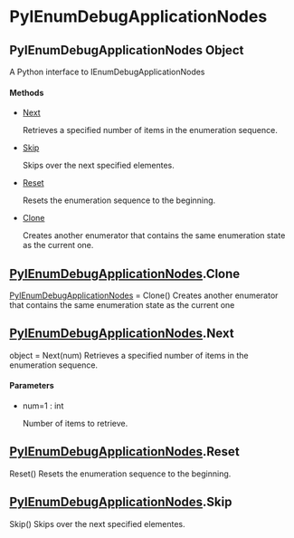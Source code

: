 # PyIEnumDebugApplicationNodes


## PyIEnumDebugApplicationNodes Object

A Python interface to IEnumDebugApplicationNodes

#### Methods

  - [Next](PyIEnumDebugApplicationNodes.md#pyienumdebugapplicationnodesnext)

    Retrieves a specified number of items in the enumeration sequence\.&nbsp;

  - [Skip](PyIEnumDebugApplicationNodes.md#pyienumdebugapplicationnodesskip)

    Skips over the next specified elementes\.&nbsp;

  - [Reset](PyIEnumDebugApplicationNodes.md#pyienumdebugapplicationnodesreset)

    Resets the enumeration sequence to the beginning\.&nbsp;

  - [Clone](PyIEnumDebugApplicationNodes.md#pyienumdebugapplicationnodesclone)

    Creates another enumerator that contains the same enumeration state as the current one\.&nbsp;


## [PyIEnumDebugApplicationNodes](PyIEnumDebugApplicationNodes.md#pyienumdebugapplicationnodes)\.Clone

[PyIEnumDebugApplicationNodes](PyIEnumDebugApplicationNodes.md#pyienumdebugapplicationnodes) = Clone\(\)
Creates another enumerator that contains the same enumeration state as the current one


## [PyIEnumDebugApplicationNodes](PyIEnumDebugApplicationNodes.md#pyienumdebugapplicationnodes)\.Next

object = Next\(num\)
Retrieves a specified number of items in the enumeration sequence\.

#### Parameters

  - num=1 : int

    Number of items to retrieve\.


## [PyIEnumDebugApplicationNodes](PyIEnumDebugApplicationNodes.md#pyienumdebugapplicationnodes)\.Reset

Reset\(\)
Resets the enumeration sequence to the beginning\.


## [PyIEnumDebugApplicationNodes](PyIEnumDebugApplicationNodes.md#pyienumdebugapplicationnodes)\.Skip

Skip\(\)
Skips over the next specified elementes\.
